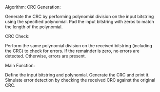 Algorithm:
CRC Generation:

Generate the CRC by performing polynomial division on the input bitstring using the specified polynomial.
Pad the input bitstring with zeros to match the length of the polynomial.

CRC Check:

Perform the same polynomial division on the received bitstring (including the CRC) to check for errors.
If the remainder is zero, no errors are detected. Otherwise, errors are present.

Main Function:

Define the input bitstring and polynomial.
Generate the CRC and print it.
Simulate error detection by checking the received CRC against the original CRC. 